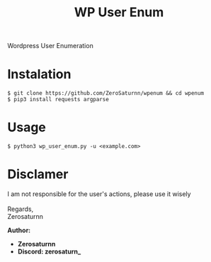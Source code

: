 <h1 align="center">WP User Enum</h1>

<br>

Wordpress User Enumeration

# Instalation
`$ git clone https://github.com/ZeroSaturnn/wpenum && cd wpenum`<br>
`$ pip3 install requests argparse`

# Usage
`$ python3 wp_user_enum.py -u <example.com>`

# Disclamer
I am not responsible for the user's actions, please use it wisely
<br>
<br>
Regards,
<br>
Zerosaturnn

**Author:**
- **Zerosaturnn**
- **Discord: zerosaturn_**
